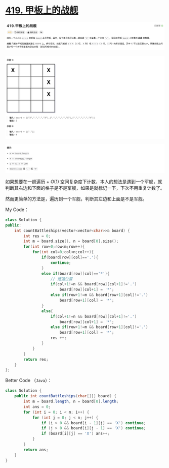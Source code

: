# [419. 甲板上的战舰](https://leetcode.cn/problems/battleships-in-a-board/)

![image-20240611005848183](README.assets/image-20240611005848183.png)

![image-20240611005906099](README.assets/image-20240611005906099.png)

![image-20240611005918502](README.assets/image-20240611005918502.png)



如果想要在一趟遍历 + $O(1)$ 空间复杂度下计数，本人的想法是遇到一个军舰，就判断其右边和下面的格子是不是军舰，如果是就标记一下，下次不用重复计数了。

然而更简单的方法是，遍历到一个军舰，判断其左边和上面是不是军舰。



My Code：

```cpp
class Solution {
public:
    int countBattleships(vector<vector<char>>& board) {
        int res = 0;
        int m = board.size(), n = board[0].size();
        for(int row=0;row<m;row++){
            for(int col=0;col<n;col++){
                if(board[row][col]=='.'){
                    continue;
                }
                else if(board[row][col]=='*'){
                    // 连通位置
                    if(col+1!=n && board[row][col+1]!='.')
                        board[row][col+1] = '*';
                    else if(row+1!=m && board[row+1][col]!='.')
                        board[row+1][col] = '*';
                }
                else{
                    if(col+1!=n && board[row][col+1]!='.')
                        board[row][col+1] = '*';
                    else if(row+1!=m && board[row+1][col]!='.')
                        board[row+1][col] = '*';
                    res ++;
                }
            }
        }
        return res;
    }
};
```



Better Code （`Java`）：

```java
class Solution {
    public int countBattleships(char[][] board) {
        int m = board.length, n = board[0].length;
        int ans = 0;
        for (int i = 0; i < m; i++) {
            for (int j = 0; j < n; j++) {
                if (i > 0 && board[i - 1][j] == 'X') continue;
                if (j > 0 && board[i][j - 1] == 'X') continue;
                if (board[i][j] == 'X') ans++;
            }
        }
        return ans;
    }
}
```

